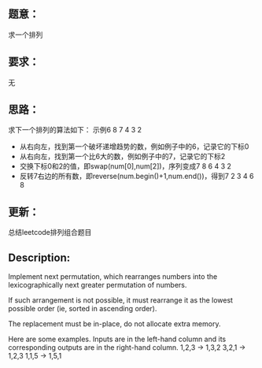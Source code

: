 ## 题意：
求一个排列

## 要求：
无

## 思路：
求下一个排列的算法如下：
示例6	8	7	4	3	2
- 从右向左，找到第一个破坏递增趋势的数，例如例子中的6，记录它的下标0
- 从右向左，找到第一个比6大的数，例如例子中的7，记录它的下标2
- 交换下标0和2的值，即swap(num[0],num[2])，序列变成7	8	6	4	3	2
- 反转7右边的所有数，即reverse(num.begin()+1,num.end())，得到7	2	3	4	6	8

## 更新：
总结leetcode排列组合题目

## Description:
Implement next permutation, which rearranges numbers into the lexicographically next greater permutation of numbers.

If such arrangement is not possible, it must rearrange it as the lowest possible order (ie, sorted in ascending order).

The replacement must be in-place, do not allocate extra memory.

Here are some examples. Inputs are in the left-hand column and its corresponding outputs are in the right-hand column.
1,2,3 → 1,3,2
3,2,1 → 1,2,3
1,1,5 → 1,5,1

